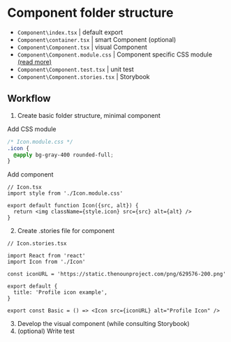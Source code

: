 # Component folder structure

- `Component\index.tsx` | default export
- `Component\container.tsx` | smart Component (optional)
- `Component\Component.tsx` | visual Component
- `Component\Component.module.css` | Component specific CSS module [(read more)](https://nextjs.org/docs/basic-features/built-in-css-support#adding-component-level-css)
- `Component\Component.test.tsx` | unit test
- `Component\Component.stories.tsx` | Storybook

## Workflow

1. Create basic folder structure, minimal component

Add CSS module

```css
/* Icon.module.css */
.icon {
  @apply bg-gray-400 rounded-full;
}
```

Add component

```tsx
// Icon.tsx
import style from './Icon.module.css'

export default function Icon({src, alt}) {
  return <img className={style.icon} src={src} alt={alt} />
}
```

2. Create .stories file for component

```tsx
// Icon.stories.tsx

import React from 'react'
import Icon from './Icon'

const iconURL = 'https://static.thenounproject.com/png/629576-200.png'

export default {
  title: 'Profile icon example',
}

export const Basic = () => <Icon src={iconURL} alt="Profile Icon" />
```

3. Develop the visual component (while consulting Storybook)
4. (optional) Write test
